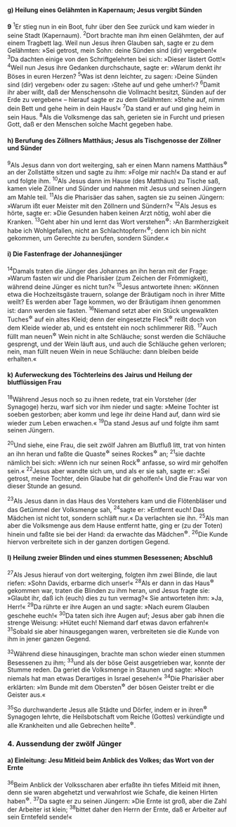 #### g) Heilung eines Gelähmten in Kapernaum; Jesus vergibt Sünden

__9__
<sup>1</sup>Er stieg nun in ein Boot, fuhr über den See zurück und kam wieder in seine Stadt (Kapernaum).
<sup>2</sup>Dort brachte man ihm einen Gelähmten, der auf einem Tragbett lag. Weil nun Jesus ihren Glauben sah, sagte er zu dem Gelähmten: »Sei getrost, mein Sohn: deine Sünden sind (dir) vergeben!«
<sup>3</sup>Da dachten einige von den Schriftgelehrten bei sich: »Dieser lästert Gott!«
<sup>4</sup>Weil nun Jesus ihre Gedanken durchschaute, sagte er: »Warum denkt ihr Böses in euren Herzen?
<sup>5</sup>Was ist denn leichter, zu sagen: ›Deine Sünden sind (dir) vergeben‹ oder zu sagen: ›Stehe auf und gehe umher!‹?
<sup>6</sup>Damit ihr aber wißt, daß der Menschensohn die Vollmacht besitzt, Sünden auf der Erde zu vergeben« – hierauf sagte er zu dem Gelähmten: »Stehe auf, nimm dein Bett und gehe heim in dein Haus!«
<sup>7</sup>Da stand er auf und ging heim in sein Haus.
<sup>8</sup>Als die Volksmenge das sah, gerieten sie in Furcht und priesen Gott, daß er den Menschen solche Macht gegeben habe.

#### h) Berufung des Zöllners Matthäus; Jesus als Tischgenosse der Zöllner und Sünder

<sup>9</sup>Als Jesus dann von dort weiterging, sah er einen Mann namens Matthäus<sup title="= Levi">&#x2732;</sup> an der Zollstätte sitzen und sagte zu ihm: »Folge mir nach!« Da stand er auf und folgte ihm.
<sup>10</sup>Als Jesus dann im Hause (des Matthäus) zu Tische saß, kamen viele Zöllner und Sünder und nahmen mit Jesus und seinen Jüngern am Mahle teil.
<sup>11</sup>Als die Pharisäer das sahen, sagten sie zu seinen Jüngern: »Warum ißt euer Meister mit den Zöllnern und Sündern?«
<sup>12</sup>Als Jesus es hörte, sagte er: »Die Gesunden haben keinen Arzt nötig, wohl aber die Kranken.
<sup>13</sup>Geht aber hin und lernt das Wort verstehen<sup title="Hos 6,6">&#x2732;</sup>: ›An Barmherzigkeit habe ich Wohlgefallen, nicht an Schlachtopfern‹<sup title="vgl. 12,7">&#x2732;</sup>; denn ich bin nicht gekommen, um Gerechte zu berufen, sondern Sünder.«

#### i) Die Fastenfrage der Johannesjünger

<sup>14</sup>Damals traten die Jünger des Johannes an ihn heran mit der Frage: »Warum fasten wir und die Pharisäer (zum Zeichen der Frömmigkeit), während deine Jünger es nicht tun?«
<sup>15</sup>Jesus antwortete ihnen: »Können etwa die Hochzeitsgäste trauern, solange der Bräutigam noch in ihrer Mitte weilt? Es werden aber Tage kommen, wo der Bräutigam ihnen genommen ist: dann werden sie fasten.
<sup>16</sup>Niemand setzt aber ein Stück ungewalkten Tuches<sup title="= neuen Stoff">&#x2732;</sup> auf ein altes Kleid; denn der eingesetzte Fleck<sup title="= das Flickstück">&#x2732;</sup> reißt doch von dem Kleide wieder ab, und es entsteht ein noch schlimmerer Riß.
<sup>17</sup>Auch füllt man neuen<sup title="= jungen">&#x2732;</sup> Wein nicht in alte Schläuche; sonst werden die Schläuche gesprengt, und der Wein läuft aus, und auch die Schläuche gehen verloren; nein, man füllt neuen Wein in neue Schläuche: dann bleiben beide erhalten.«

#### k) Auferweckung des Töchterleins des Jairus und Heilung der blutflüssigen Frau

<sup>18</sup>Während Jesus noch so zu ihnen redete, trat ein Vorsteher (der Synagoge) herzu, warf sich vor ihm nieder und sagte: »Meine Tochter ist soeben gestorben; aber komm und lege ihr deine Hand auf, dann wird sie wieder zum Leben erwachen.«
<sup>19</sup>Da stand Jesus auf und folgte ihm samt seinen Jüngern.

<sup>20</sup>Und siehe, eine Frau, die seit zwölf Jahren am Blutfluß litt, trat von hinten an ihn heran und faßte die Quaste<sup title="vgl. 4.Mose 15,38-41">&#x2732;</sup> seines Rockes<sup title="oder: Mantels">&#x2732;</sup> an;
<sup>21</sup>sie dachte nämlich bei sich: »Wenn ich nur seinen Rock<sup title="oder: Mantel">&#x2732;</sup> anfasse, so wird mir geholfen sein.«
<sup>22</sup>Jesus aber wandte sich um, und als er sie sah, sagte er: »Sei getrost, meine Tochter, dein Glaube hat dir geholfen!« Und die Frau war von dieser Stunde an gesund.

<sup>23</sup>Als Jesus dann in das Haus des Vorstehers kam und die Flötenbläser und das Getümmel der Volksmenge sah,
<sup>24</sup>sagte er: »Entfernt euch! Das Mädchen ist nicht tot, sondern schläft nur.« Da verlachten sie ihn.
<sup>25</sup>Als man aber die Volksmenge aus dem Hause entfernt hatte, ging er (zu der Toten) hinein und faßte sie bei der Hand: da erwachte das Mädchen<sup title="oder: es stand auf">&#x2732;</sup>.
<sup>26</sup>Die Kunde hiervon verbreitete sich in der ganzen dortigen Gegend.

#### l) Heilung zweier Blinden und eines stummen Besessenen; Abschluß

<sup>27</sup>Als Jesus hierauf von dort weiterging, folgten ihm zwei Blinde, die laut riefen: »Sohn Davids, erbarme dich unser!«
<sup>28</sup>Als er dann in das Haus<sup title="= nach Hause">&#x2732;</sup> gekommen war, traten die Blinden zu ihm heran, und Jesus fragte sie: »Glaubt ihr, daß ich (euch) dies zu tun vermag?« Sie antworteten ihm: »Ja, Herr!«
<sup>29</sup>Da rührte er ihre Augen an und sagte: »Nach eurem Glauben geschehe euch!«
<sup>30</sup>Da taten sich ihre Augen auf; Jesus aber gab ihnen die strenge Weisung: »Hütet euch! Niemand darf etwas davon erfahren!«
<sup>31</sup>Sobald sie aber hinausgegangen waren, verbreiteten sie die Kunde von ihm in jener ganzen Gegend.

<sup>32</sup>Während diese hinausgingen, brachte man schon wieder einen stummen Besessenen zu ihm;
<sup>33</sup>und als der böse Geist ausgetrieben war, konnte der Stumme reden. Da geriet die Volksmenge in Staunen und sagte: »Noch niemals hat man etwas Derartiges in Israel gesehen!«
<sup>34</sup>Die Pharisäer aber erklärten: »Im Bunde mit dem Obersten<sup title="oder: in der Kraft des Beherrschers">&#x2732;</sup> der bösen Geister treibt er die Geister aus.«

<sup>35</sup>So durchwanderte Jesus alle Städte und Dörfer, indem er in ihren<sup title="= den dortigen">&#x2732;</sup> Synagogen lehrte, die Heilsbotschaft vom Reiche (Gottes) verkündigte und alle Krankheiten und alle Gebrechen heilte<sup title="4,23">&#x2732;</sup>.

### 4. Aussendung der zwölf Jünger

#### a) Einleitung: Jesu Mitleid beim Anblick des Volkes; das Wort von der Ernte

<sup>36</sup>Beim Anblick der Volksscharen aber erfaßte ihn tiefes Mitleid mit ihnen, denn sie waren abgehetzt und verwahrlost wie Schafe, die keinen Hirten haben<sup title="4.Mose 27,17; Hes 34,1-6">&#x2732;</sup>.
<sup>37</sup>Da sagte er zu seinen Jüngern: »Die Ernte ist groß, aber die Zahl der Arbeiter ist klein;
<sup>38</sup>bittet daher den Herrn der Ernte, daß er Arbeiter auf sein Erntefeld sende!«